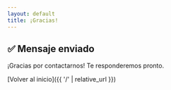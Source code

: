 ```yaml
---
layout: default
title: ¡Gracias!
---
```


## ✅ Mensaje enviado


¡Gracias por contactarnos! Te responderemos pronto.

[Volver al inicio]({{ '/' | relative_url }})